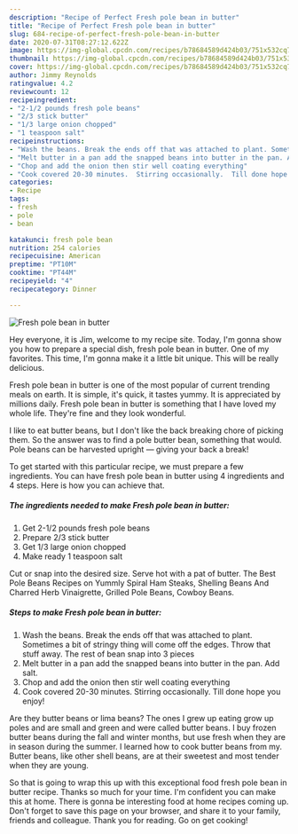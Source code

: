 ```yaml
---
description: "Recipe of Perfect Fresh pole bean in butter"
title: "Recipe of Perfect Fresh pole bean in butter"
slug: 684-recipe-of-perfect-fresh-pole-bean-in-butter
date: 2020-07-31T08:27:12.622Z
image: https://img-global.cpcdn.com/recipes/b78684589d424b03/751x532cq70/fresh-pole-bean-in-butter-recipe-main-photo.jpg
thumbnail: https://img-global.cpcdn.com/recipes/b78684589d424b03/751x532cq70/fresh-pole-bean-in-butter-recipe-main-photo.jpg
cover: https://img-global.cpcdn.com/recipes/b78684589d424b03/751x532cq70/fresh-pole-bean-in-butter-recipe-main-photo.jpg
author: Jimmy Reynolds
ratingvalue: 4.2
reviewcount: 12
recipeingredient:
- "2-1/2 pounds fresh pole beans"
- "2/3 stick butter"
- "1/3 large onion chopped"
- "1 teaspoon salt"
recipeinstructions:
- "Wash the beans. Break the ends off that was attached to plant. Sometimes a bit of stringy thing will come off the edges. Throw that stuff away. The rest of bean snap into 3 pieces"
- "Melt butter in a pan add the snapped beans into butter in the pan. Add salt."
- "Chop and add the onion then stir well coating everything"
- "Cook covered 20-30 minutes.  Stirring occasionally.  Till done hope you enjoy!"
categories:
- Recipe
tags:
- fresh
- pole
- bean

katakunci: fresh pole bean 
nutrition: 254 calories
recipecuisine: American
preptime: "PT10M"
cooktime: "PT44M"
recipeyield: "4"
recipecategory: Dinner

---
```



![Fresh pole bean in butter](https://img-global.cpcdn.com/recipes/b78684589d424b03/751x532cq70/fresh-pole-bean-in-butter-recipe-main-photo.jpg)

Hey everyone, it is Jim, welcome to my recipe site. Today, I'm gonna show you how to prepare a special dish, fresh pole bean in butter. One of my favorites. This time, I'm gonna make it a little bit unique. This will be really delicious.

Fresh pole bean in butter is one of the most popular of current trending meals on earth. It is simple, it's quick, it tastes yummy. It is appreciated by millions daily. Fresh pole bean in butter is something that I have loved my whole life. They're fine and they look wonderful.

I like to eat butter beans, but I don&#39;t like the back breaking chore of picking them. So the answer was to find a pole butter bean, something that would. Pole beans can be harvested upright — giving your back a break!


To get started with this particular recipe, we must prepare a few ingredients. You can have fresh pole bean in butter using 4 ingredients and 4 steps. Here is how you can achieve that.

<!--inarticleads1-->

##### The ingredients needed to make Fresh pole bean in butter:

1. Get 2-1/2 pounds fresh pole beans
1. Prepare 2/3 stick butter
1. Get 1/3 large onion chopped
1. Make ready 1 teaspoon salt


Cut or snap into the desired size. Serve hot with a pat of butter. The Best Pole Beans Recipes on Yummly Spiral Ham Steaks, Shelling Beans And Charred Herb Vinaigrette, Grilled Pole Beans, Cowboy Beans. 

<!--inarticleads2-->

##### Steps to make Fresh pole bean in butter:

1. Wash the beans. Break the ends off that was attached to plant. Sometimes a bit of stringy thing will come off the edges. Throw that stuff away. The rest of bean snap into 3 pieces
1. Melt butter in a pan add the snapped beans into butter in the pan. Add salt.
1. Chop and add the onion then stir well coating everything
1. Cook covered 20-30 minutes.  Stirring occasionally.  Till done hope you enjoy!


Are they butter beans or lima beans? The ones I grew up eating grow up poles and are small and green and were called butter beans. I buy frozen butter beans during the fall and winter months, but use fresh when they are in season during the summer. I learned how to cook butter beans from my. Butter beans, like other shell beans, are at their sweetest and most tender when they are young. 

So that is going to wrap this up with this exceptional food fresh pole bean in butter recipe. Thanks so much for your time. I'm confident you can make this at home. There is gonna be interesting food at home recipes coming up. Don't forget to save this page on your browser, and share it to your family, friends and colleague. Thank you for reading. Go on get cooking!
